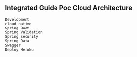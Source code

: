 

## Integrated Guide Poc Cloud Architecture

	Development
	cloud native
	Spring Boot
	Spring Validation 
	Spring security
	Spring Data
	Swagger
	Deploy Heroku

